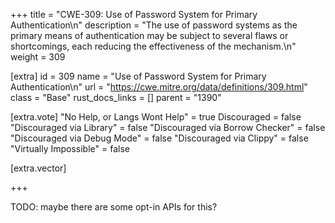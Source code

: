 +++
title = "CWE-309: Use of Password System for Primary Authentication\n"
description = "The use of password systems as the primary means of authentication may be subject to several flaws or shortcomings, each reducing the effectiveness of the mechanism.\n"
weight = 309

[extra]
id = 309
name = "Use of Password System for Primary Authentication\n"
url = "https://cwe.mitre.org/data/definitions/309.html"
class = "Base"
rust_docs_links = []
parent = "1390"

[extra.vote]
"No Help, or Langs Wont Help" = true
Discouraged = false
"Discouraged via Library" = false
"Discouraged via Borrow Checker" = false
"Discouraged via Debug Mode" = false
"Discouraged via Clippy" = false
"Virtually Impossible" = false

[extra.vector]

+++

TODO: maybe there are some opt-in APIs for this?